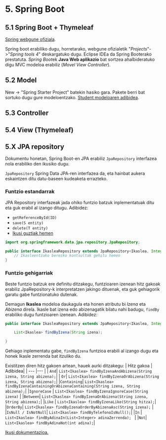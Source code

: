 # 5. Spring Boot

## 5.1 Spring Boot + Thymeleaf
[Spring webgune ofiziala](https://spring.io/).

Spring boot erabiliko dugu, horretarako, webgune ofizialetik "*Projects*"->"*Spring tools 4*" deskargatuko dugu. Eclipse IDEa da Spring Booterako prestatuta. *Spring Boot*ek **Java Web aplikazio** bat sortzea ahalbideratuko digu MVC modeloa erabiliz (*Movel View Controller*).

## 5.2 Model
New -> "Spring Starter Project" batekin hasiko gara. Pakete berri bat sortuko dugu gure modeloentzako. [Student modeloaren adibidea](/klaseko_ariketak/4-SpringBoot/university/src/main/java/com/university/app/model/Student.java).

## 5.3 Controller

## 5.4 View (Thymeleaf)

## 5.X JPA repository

Dokumentu honetan, Spring Boot-en JPA erabiliz `JpaRepository` interfazea nola erabiliko den ikusiko dugu.

`JpaRepository` Spring Data JPA-ren interfazea da, eta hainbat aukera eskaintzen ditu datu-baseen kudeaketa errazteko. 

### Funtzio estandarrak
JPA Repository interfazeak jada ohiko funtzio batzuk inplementatuak ditu eta guk erabil al izango ditugu. Adibidez:

* ```getReferenceById(ID)```
* ```save(S entity)```
* ```delete(T entity)```
* [Ikusi guztiak hemen](https://docs.spring.io/spring-data/jpa/docs/current/api/org/springframework/data/jpa/repository/JpaRepository.html)

```java
import org.springframework.data.jpa.repository.JpaRepository;

public interface IkasleaRepository extends JpaRepository<Ikaslea, Integer> {
    // Ikasleentzako berezko kontsultak gehitu hemen
}
``` 

### Funtzio gehigarriak
Beste funtzio batzuk ere definitu ditzakegu, funtzioaren izenean hitz gakoak erabiliz JpaRepository-k interpretatzen jakingo dituenak, eta guk gehiagorik garatu gabe funtzionatuko dutenak. 

Demagun **Ikaslea** modeloa daukagula eta honen atributu bi *Izena* eta *Abizena* direla. Ikasle bat izena edo abizenagatik bilatu nahi badugu, ```findBy``` erabiliko dugu funtzioaren izenean. Adibidez:

```java
public interface IkasleaRepository extends JpaRepository<Ikaslea, Integer> {

    List<Ikaslea> findByIzena(String izena);

}
``` 
Gehiago inplementatu gabe, ```findByIzena``` funtzioa erabili al izango dugu eta honek Ikasle zerrenda bat itzuliko du.

Existitzen diren hitz gakoen artean, hauek aurki ditzakegu:
|  Hitz gakoa   | Adibidea|
| --- |--- |
| ```And```| ```List<Ikaslea> findByIzenaAndAbizena(String izena, String abizena);```|
| ```Or```| ```List<Ikaslea> findByIzenaOrAbizena(String izena, String abizena);```|
|```Containing```| ```List<Ikaslea> findByIzenaContainingOrAbizenaContaining(String izena, String abizena);```|
|```IgnoreCase``` | ```List<Ikaslea> findByIzenaIgnoreCase(String izena)``` |
|```Between```| ```List<Ikaslea> findByIzenaOrAbizena(String izena, String abizena);```|
|```Like``` | ```List<Ikaslea> findByIzenaLike(String hitza);```|
|```OrderBy```| ```List<Ikaslea> findByIzenaOrderByAbizenaAsc(String izena);``` |
|```IsNull / IsNotNull```| ```List<Ikaslea> findByTelefonoIsNull();```|
|```In``` | ```List<Ikaslea> findByAdinaIn(List<Integer> adinaZerrenda); ``` |
|```Not```| ``` List<Ikaslea> findByAdinaNot(int adina); ```|

[Ikusi dokumentazioa.](https://docs.spring.io/spring-data/jpa/reference/jpa/query-methods.html)




